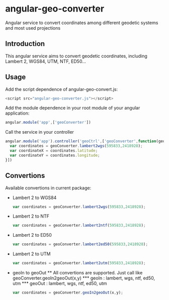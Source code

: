 # angular-geo-converter
Angular service to convert coordinates among different geodetic systems and most used projections

## Introduction
This angular service aims to convert geodetic coordinates, including Lambert 2, WGS84, UTM, NTF, ED50...

## Usage
Add the script dependence of angular-geo-convert.js:

  ```javascript
  <script src="angular-geo-converter.js"></script>
  ```
  
Add the module dependence in your root module of your angular application:

  ```javascript
  angular.module('app',['geoConverter'])
  ```

Call the service in your controller

  ```javascript
  angular.module('app').controller('geoCtrl',['geoConverter',function(geoConverter){
    var coordinates = geoConverter.lambert2wgs(595833,2418928);
    var coordinateX = coordinates.latitude;
    var coordinateY = coordinates.longitude;
  }])
  ```
  
## Convertions
Available convertions in current package:

* Lambert 2 to WGS84

  ```javascript
  var coordinates = geoConverter.lambert2wgs(595833,2418928);
  ```
  
* Lambert 2 to NTF

  ```javascript
  var coordinates = geoConverter.lambert2ntf(595833,2418928);
  ```
  
* Lambert 2 to ED50

  ```javascript
  var coordinates = geoConverter.lambert2ed50(595833,2418928);
  ```
  
* Lambert 2 to UTM

  ```javascript
  var coordinates = geoConverter.lambert2utm(595833,2418928);
  ```
  
* geoIn to geoOut
** All convertions are supported. Just call like geoConverter.geoIn2geoOut(x,y)
*** geoIn : lambert, wgs, ntf, ed50, utm
*** geoOut : lambert, wgs, ntf, ed50, utm

  ```javascript
  var coordinates = geoConverter.geoIn2geoOut(x,y);
  ```
